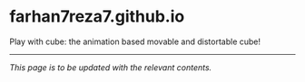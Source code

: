 # farhan7reza7.github.io

Play with cube: the animation based movable and distortable cube!


---

_This page is to be updated with the relevant contents._
